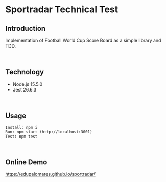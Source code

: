 # Sportradar Technical Test

## Introduction

Implementation of Football World Cup Score Board as a simple library and TDD.

<br>

## Technology

- Node.js 15.5.0
- Jest 26.6.3

<br>

## Usage

```
Install: npm i
Run: npm start (http://localhost:3001)
Test: npm test
```

<br>

## Online Demo

https://edupalomares.github.io/sportradar/
